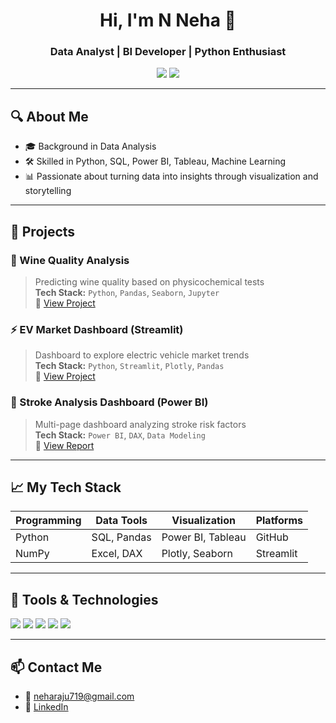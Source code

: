 <h1 align="center">Hi, I'm N Neha 👋</h1>
<h3 align="center">Data Analyst | BI Developer | Python Enthusiast</h3>

<p align="center">
  <a href="https://www.linkedin.com/in/neha-raju27 "><img src="https://img.shields.io/badge/-LinkedIn-blue?style=flat-square&logo=linkedin"/></a>
  <a href="neharaju719@gmail.com"><img src="https://img.shields.io/badge/-Email-red?style=flat-square&logo=gmail&logoColor=white"/></a>
</p>

---

## 🔍 About Me
- 🎓 Background in Data Analysis
- 🛠️ Skilled in Python, SQL, Power BI, Tableau, Machine Learning
- 📊 Passionate about turning data into insights through visualization and storytelling

---

## 💼 Projects

### 🧪 Wine Quality Analysis
> Predicting wine quality based on physicochemical tests  
**Tech Stack:** `Python`, `Pandas`, `Seaborn`, `Jupyter`  
📂 [View Project](https://github.com/neharaju27/Grape-Chemistry-Project.git)

### ⚡ EV Market Dashboard (Streamlit)
> Dashboard to explore electric vehicle market trends  
**Tech Stack:** `Python`, `Streamlit`, `Plotly`, `Pandas`  
📂 [View Project](https://github.com/neharaju27/INDIAN-EV-MARKETS.git)

### 🧠 Stroke Analysis Dashboard (Power BI)
> Multi-page dashboard analyzing stroke risk factors  
**Tech Stack:** `Power BI`, `DAX`, `Data Modeling`  
📂 [View Report](https://github.com/neharaju27/Healthcare-Stroke-Analysis.git)

---

## 📈 My Tech Stack
| Programming | Data Tools     | Visualization   | Platforms |
|-------------|----------------|-----------------|-----------|
| Python      | SQL, Pandas    | Power BI, Tableau | GitHub |
| NumPy       | Excel, DAX     | Plotly, Seaborn | Streamlit |

---

## 🧰 Tools & Technologies
<p align="left">
  <img src="https://img.shields.io/badge/Python-3776AB?style=for-the-badge&logo=python&logoColor=white"/>
  <img src="https://img.shields.io/badge/SQL-005C84?style=for-the-badge&logo=postgresql&logoColor=white"/>
  <img src="https://img.shields.io/badge/PowerBI-F2C811?style=for-the-badge&logo=powerbi&logoColor=black"/>
  <img src="https://img.shields.io/badge/Excel-217346?style=for-the-badge&logo=microsoft-excel&logoColor=white"/>
  <img src="https://img.shields.io/badge/Tableau-E97627?style=for-the-badge&logo=tableau&logoColor=white"/>
</p>

---

## 📫 Contact Me
- 💌 neharaju719@gmail.com
- 💼 [LinkedIn](https://www.linkedin.com/in/neha-raju27)

